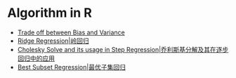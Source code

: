 # Algorithm in R

- [Trade off between Bias and Variance](https://cufesam.github.io/Algorithm/Trade%20off%20between%20Bias%20and%20Variance)
- [Ridge Regression|岭回归](http://nbviewer.jupyter.org/github/CUFESAM/Algorithm/blob/master/Ridge%20Regression.ipynb)
- [Cholesky Solve and its usage in Step Regression|乔利斯基分解及其在逐步回归中的应用](http://nbviewer.jupyter.org/github/CUFESAM/Algorithm/blob/master/Cholesky%20Solve.ipynb)
- [Best Subset Regression|最优子集回归](http://nbviewer.jupyter.org/github/CUFESAM/Algorithm/blob/master/Optimal%20Subset%20Regression.ipynb)
